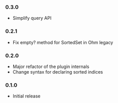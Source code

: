 ### 0.3.0

 - Simplify query API

### 0.2.1

 - Fix empty? method for SortedSet in Ohm legacy

### 0.2.0

 - Major refactor of the plugin internals
 - Change syntax for declaring sorted indices

### 0.1.0

 - Initial release
